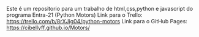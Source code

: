 Este é um repositorio para um trabalho de html,css,python e javascript do programa Entra-21 (Python Motors)
Link para o Trello: https://trello.com/b/8rXJig04/python-motors
Link para o GitHub Pages: https://cibellyff.github.io/Motors/
